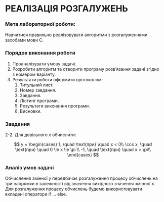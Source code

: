 # РЕАЛІЗАЦІЯ РОЗГАЛУЖЕНЬ

### Мета лабораторної роботи:

Навчитися правильно реалізовувати алгоритми з
розгалуженнями засобами мови С.

### Порядок виконання роботи

1. Проаналізувати умову задачі.
2. Розробити алгоритм та створити програму розв’язання задачі згідно з
   номером варіанту.
3. Результати роботи оформити протоколом:
   1. Титульний лист.
   2. Номер завдання.
   3. Завдання.
   4. Лістинг програми.
   5. Результати виконання програми.
   6. Висновки.

### Завдання

2-2. Для довільного $x$ обчислити:

$$
 y = \begin{cases}
   1, \quad \text{при} \quad x < 0\\
   \cos x, \quad \text{при} \quad 0 \le x \le \pi \\
   -1, \quad \text{при} \quad x > \pi\\
 \end{cases}
$$

### Аналіз умов задачі

Обчислення змінної y передбачає розгалуження процесу
обчислень на три напрямки в залежності від значення вихідного значення змінної x.
Для розгалуження процесу обчислень будемо використовувати вкладені оператори if ... else.
